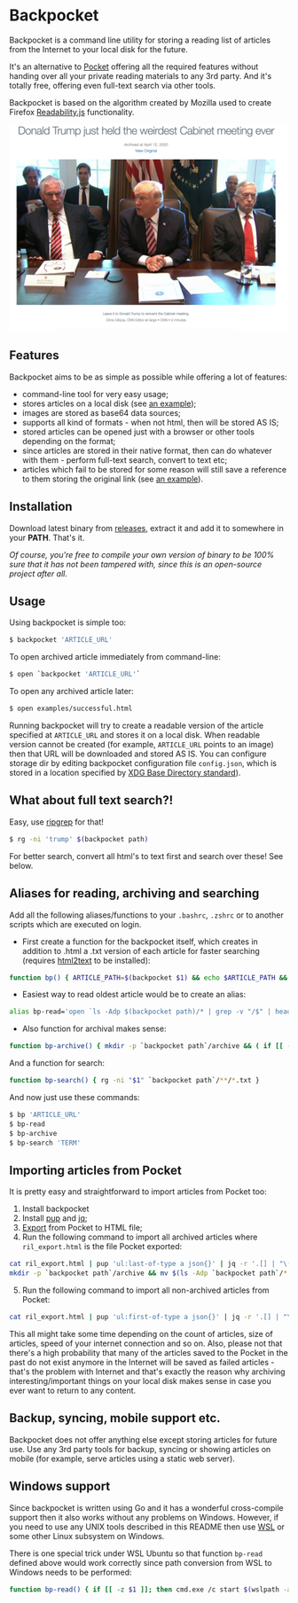 # Backpocket

Backpocket is a command line utility for storing a reading list
of articles from the Internet to your local disk for the future.

It's an alternative to [Pocket](https://getpocket.com/) offering all the
required features without handing over all your private reading materials to
any 3rd party. And it's totally free, offering even full-text search via other
tools.

Backpocket is based on the algorithm created by Mozilla used to create Firefox
[Readability.js](https://github.com/mozilla/readability) functionality.

![successful.png](examples/successful.png)

## Features

Backpocket aims to be as simple as possible while offering a lot of features:

* command-line tool for very easy usage;
* stores articles on a local disk (see [an example](https://raw.githack.com/jarmo/backpocket/master/examples/successful.html));
* images are stored as base64 data sources;
* supports all kind of formats - when not html, then will be stored AS IS;
* stored articles can be opened just with a browser or other tools depending on the format;
* since articles are stored in their native format, then can do whatever with them - perform full-text search, convert to text etc;
* articles which fail to be stored for some reason will still save a reference to them storing the original link (see [an example](https://raw.githack.com/jarmo/backpocket/master/examples/failed.html)).


## Installation

Download latest binary from [releases](https://github.com/jarmo/backpocket/releases), extract it and add it to somewhere in your **PATH**. That's it.

*Of course, you're free to compile your own version of binary to be 100% sure that it has not been tampered with, since this is an open-source project after all.*


## Usage

Using backpocket is simple too:

```sh
$ backpocket 'ARTICLE_URL'
```

To open archived article immediately from command-line:

```sh
$ open `backpocket 'ARTICLE_URL'`
```

To open any archived article later:

```sh
$ open examples/successful.html
```

Running backpocket will try to create a readable version of the article specified at `ARTICLE_URL` and stores it on a local disk.
When readable version cannot be created (for example, `ARTICLE_URL` points to an image) then that URL will be downloaded and stored AS IS.
You can configure storage dir by editing backpocket configuration file `config.json`, which is stored in a location specified by [XDG Base Directory standard](https://standards.freedesktop.org/basedir-spec/basedir-spec-latest.html)).


## What about full text search?!

Easy, use [ripgrep](https://github.com/BurntSushi/ripgrep) for that!

```sh
$ rg -ni 'trump' $(backpocket path)
```

For better search, convert all html's to text first and search over these! See below.

## Aliases for reading, archiving and searching

Add all the following aliases/functions to your `.bashrc`, `.zshrc` or to another scripts which are executed on login.

 * First create a function for the backpocket itself, which creates in addition to .html a .txt version of each article for faster searching (requires [html2text](https://github.com/grobian/html2text) to be installed):

```sh
function bp() { ARTICLE_PATH=$(backpocket $1) && echo $ARTICLE_PATH && html2text -style pretty -o $ARTICLE_PATH.txt $ARTICLE_PATH }
```

* Easiest way to read oldest article would be to create an alias:

```sh
alias bp-read='open `ls -Adp $(backpocket path)/* | grep -v "/$" | head -1`'
```

* Also function for archival makes sense:

```sh
function bp-archive() { mkdir -p `backpocket path`/archive && ( if [[ -z $1 ]]; then ARTICLE_PATH=`ls $(backpocket path)/* | grep -v "/$" | head -1` && mv -v "$ARTICLE_PATH" `backpocket path`/archive && test -f "$ARTICLE_PATH.txt" && mv "$ARTICLE_PATH.txt" `backpocket path`/archive; else mv -v $1 `backpocket path`/archive && test -f $1.txt && mv $1.txt `backpocket path`/archive; fi ) }
```

And a function for search:

```sh
function bp-search() { rg -ni "$1" `backpocket path`/**/*.txt }
```

And now just use these commands:

```sh
$ bp 'ARTICLE_URL'
$ bp-read
$ bp-archive
$ bp-search 'TERM'
```


## Importing articles from Pocket

It is pretty easy and straightforward to import articles from Pocket too:

1. Install backpocket
2. Install [pup](https://github.com/EricChiang/pup) and [jq](https://stedolan.github.io/jq/);
3. [Export](https://getpocket.com/export) from Pocket to HTML file; 
4. Run the following command to import all archived articles where `ril_export.html` is the file Pocket exported:
```sh
cat ril_export.html | pup 'ul:last-of-type a json{}' | jq -r '.[] | "\(.href) \(.time_added)"' | tail -r | xargs -P4 -L1 backpocket
mkdir -p `backpocket path`/archive && mv $(ls -Adp `backpocket path`/* | grep -v "/$") `backpocket path`/archive
```
5. Run the following command to import all non-archived articles from Pocket:
```sh
cat ril_export.html | pup 'ul:first-of-type a json{}' | jq -r '.[] | "\(.href) \(.time_added)"' | tail -r | xargs -P4 -L1 backpocket
```

This all might take some time depending on the count of articles, size of
articles, speed of your internet connection and so on. Also, please not that
there's a high probability that many of the articles saved to the Pocket in the
past do not exist anymore in the Internet will be saved as failed articles - that's the problem with Internet and that's exactly the reason why archiving interesting/important things on your local disk makes sense in case you ever
want to return to any content.


## Backup, syncing, mobile support etc.

Backpocket does not offer anything else except storing articles for future use.
Use any 3rd party tools for backup, syncing or showing articles on mobile (for
example, serve articles using a static web server).


## Windows support

Since backpocket is written using Go and it has a wonderful cross-compile
support then it also works without any problems on Windows. However, if you
need to use any UNIX tools described in this README then use [WSL](https://docs.microsoft.com/en-us/windows/wsl/install-win10) or some
other Linux subsystem on Windows.

There is one special trick under WSL Ubuntu so that function `bp-read` defined above would work correctly since path conversion from WSL to Windows needs to be performed:

```sh
function bp-read() { if [[ -z $1 ]]; then cmd.exe /c start $(wslpath -aw `ls -Adp $(backpocket path)/* | grep -v "/$" | head -1`); else cmd.exe /c start $(wslpath -aw $1); fi; }
```
